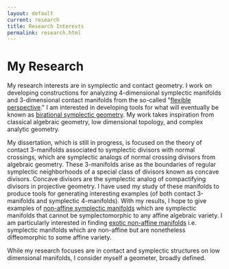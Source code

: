 ```yaml
---
layout: default
current: research
title: Research Interests
permalink: research.html
---
```

<div class="special jumbotron">
  <div class="container">
<h1>My Research</h1>
<p> My research interests are in symplectic and contact geometry. I work on developing constructions for analyzing 4-dimensional symplectic manifolds and 3-dimensional contact manifolds from the so-called "<a href="https://link.springer.com/chapter/10.1007/978-3-030-13609-3_13">flexible perspective</a>." I am interested in developing tools for what will eventually be known as <u>birational symplectic geometry</u>. My work takes inspiration from classical algebraic geometry, low dimensional topology, and complex analytic geometry. 

<p> My dissertation, which is still in progress, is focused on the theory of contact 3-manifolds associated to symplectic divisors with normal crossings, which are symplectic analogs of normal crossing divisors from algebraic geometry. These 3-manifolds arise as the boundaries of regular symplectic neighborhoods of a special class of divisors known as concave divisors. Concave divisors are the symplectic analog of compactifying divisors in projective geometry. I have used my 
study of these manifolds to produce tools for generating interesting examples (of both contact 3-manifolds and symplectic 4-manifolds). With my results, 
I hope to give examples of <u>non-affine symplectic manifolds</u> which are symplectic manifolds that cannot be symplectomorphic to any affine algebraic variety. I am particularly interested in finding <u>exotic non-affine manifolds</u> i.e. symplectic manifolds which are non-affine but are nonetheless diffeomorphic to some affine variety.

<p> While my research focuses are in contact and symplectic structures on low dimensional manifolds, I consider myself a geometer, broadly defined. 
